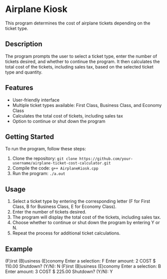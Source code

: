 # Airplane Kiosk

This program determines the cost of airplane tickets depending on the ticket type.

## Description

The program prompts the user to select a ticket type, enter the number of tickets desired, and whether to continue the program. It then calculates the total cost of the tickets, including sales tax, based on the selected ticket type and quantity.

## Features

- User-friendly interface
- Multiple ticket types available: First Class, Business Class, and Economy Class
- Calculates the total cost of tickets, including sales tax
- Option to continue or shut down the program

## Getting Started

To run the program, follow these steps:

1. Clone the repository: `git clone https://github.com/your-username/airplane-ticket-cost-calculator.git`
2. Compile the code: `g++ AirplaneKiosk.cpp`
3. Run the program: `./a.out`

## Usage

1. Select a ticket type by entering the corresponding letter (F for First Class, B for Business Class, E for Economy Class).
2. Enter the number of tickets desired.
3. The program will display the total cost of the tickets, including sales tax.
4. Choose whether to continue or shut down the program by entering Y or N.
5. Repeat the process for additional ticket calculations.

## Example
(F)irst
(B)usiness
(E)conomy
Enter a selection: F
Enter amount: 2
COST $ 110.00
Shutdown? (Y/N): N
(F)irst
(B)usiness
(E)conomy
Enter a selection: B
Enter amount: 3
COST $ 225.00
Shutdown? (Y/N): Y
